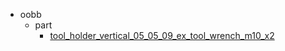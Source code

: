 * oobb
  * part
    * [tool_holder_vertical_05_05_09_ex_tool_wrench_m10_x2](oobb/part/tool_holder_vertical_05_05_09_ex_tool_wrench_m10_x2)
